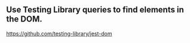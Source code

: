## Use Testing Library queries to find elements in the DOM.

https://github.com/testing-library/jest-dom

